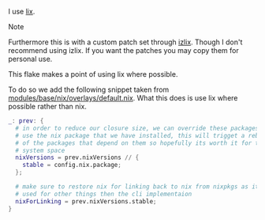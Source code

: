 I use [lix](https://git.lix.systems/lix-project/lix).

> [!NOTE]
> Furthermore this is with a custom patch set through [izlix](https://github.com/isabelroses/izlix). Though I don't recommend using izlix. If you want the patches you may copy them for personal use.

This flake makes a point of using lix where possible.

To do so we add the following snippet taken from [modules/base/nix/overlays/default.nix](https://github.com/isabelroses/dotfiles/blob/463e509725f610d802c483fdc00ce0b77cd778c2/modules/base/nixpkgs/overlays/default.nix#L13-L25).
What this does is use lix where possible rather than nix.

```nix
_: prev: {
  # in order to reduce our closure size, we can override these packages to
  # use the nix package that we have installed, this will trigget a rebuild
  # of the packages that depend on them so hopefully its worth it for that
  # system space
  nixVersions = prev.nixVersions // {
    stable = config.nix.package;
  };

  # make sure to restore nix for linking back to nix from nixpkgs as its
  # used for other things then the cli implementaion
  nixForLinking = prev.nixVersions.stable;
}
```

